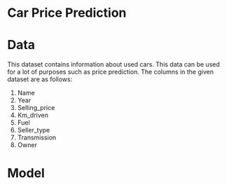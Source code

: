 # Car Price Prediction
# Data
This dataset contains information about used cars.
This data can be used for a lot of purposes such as price prediction.
The columns in the given dataset are as follows:
1. Name
2. Year
3. Selling_price
4. Km_driven
5. Fuel
6. Seller_type
7. Transmission
8. Owner

# Model
